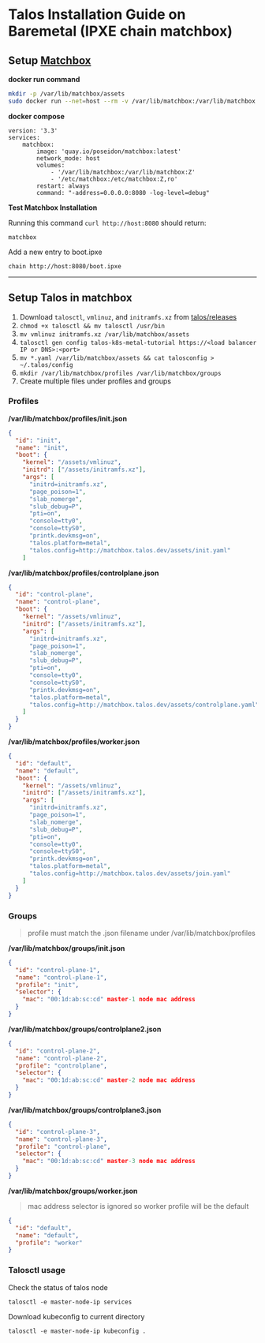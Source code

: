 # Talos Installation Guide on Baremetal (IPXE chain matchbox)

## Setup [Matchbox](https://matchbox.psdn.io/deployment/)

**docker run command**

```bash
mkdir -p /var/lib/matchbox/assets
sudo docker run --net=host --rm -v /var/lib/matchbox:/var/lib/matchbox:Z -v /etc/matchbox:/etc/matchbox:Z,ro quay.io/poseidon/matchbox:latest -address=0.0.0.0:8080 -log-level=debug
```

**docker compose**

```docker
version: '3.3'
services:
    matchbox:
        image: 'quay.io/poseidon/matchbox:latest'
        network_mode: host
        volumes:
            - '/var/lib/matchbox:/var/lib/matchbox:Z'
            - '/etc/matchbox:/etc/matchbox:Z,ro'
        restart: always
        command: "-address=0.0.0.0:8080 -log-level=debug"
```

**Test Matchbox Installation**

Running this command `curl http://host:8080` should return:

    matchbox

Add a new entry to boot.ipxe

    chain http://host:8080/boot.ipxe

---

## Setup Talos in matchbox

1. Download `talosctl`, `vmlinuz`, and `initramfs.xz` from [talos/releases](https://github.com/talos-systems/talos/releases)
2. `chmod +x talosctl && mv talosctl /usr/bin`
3. `mv vmlinuz initramfs.xz /var/lib/matchbox/assets`
4. `talosctl gen config talos-k8s-metal-tutorial https://<load balancer IP or DNS>:<port>`
5. `mv *.yaml /var/lib/matchbox/assets && cat talosconfig > ~/.talos/config`
6. `mkdir /var/lib/matchbox/profiles /var/lib/matchbox/groups`
7. Create multiple files under profiles and groups

### Profiles

**/var/lib/matchbox/profiles/init.json**

```json
{
  "id": "init",
  "name": "init",
  "boot": {
    "kernel": "/assets/vmlinuz",
    "initrd": ["/assets/initramfs.xz"],
    "args": [
      "initrd=initramfs.xz",
      "page_poison=1",
      "slab_nomerge",
      "slub_debug=P",
      "pti=on",
      "console=tty0",
      "console=ttyS0",
      "printk.devkmsg=on",
      "talos.platform=metal",
      "talos.config=http://matchbox.talos.dev/assets/init.yaml"
    ]
```

**/var/lib/matchbox/profiles/controlplane.json**

```json
{
  "id": "control-plane",
  "name": "control-plane",
  "boot": {
    "kernel": "/assets/vmlinuz",
    "initrd": ["/assets/initramfs.xz"],
    "args": [
      "initrd=initramfs.xz",
      "page_poison=1",
      "slab_nomerge",
      "slub_debug=P",
      "pti=on",
      "console=tty0",
      "console=ttyS0",
      "printk.devkmsg=on",
      "talos.platform=metal",
      "talos.config=http://matchbox.talos.dev/assets/controlplane.yaml"
    ]
  }
}
```

**/var/lib/matchbox/profiles/worker.json**

```json
{
  "id": "default",
  "name": "default",
  "boot": {
    "kernel": "/assets/vmlinuz",
    "initrd": ["/assets/initramfs.xz"],
    "args": [
      "initrd=initramfs.xz",
      "page_poison=1",
      "slab_nomerge",
      "slub_debug=P",
      "pti=on",
      "console=tty0",
      "console=ttyS0",
      "printk.devkmsg=on",
      "talos.platform=metal",
      "talos.config=http://matchbox.talos.dev/assets/join.yaml"
    ]
  }
}
```

### Groups

> profile must match the .json filename under /var/lib/matchbox/profiles

**/var/lib/matchbox/groups/init.json**

```json
{
  "id": "control-plane-1",
  "name": "control-plane-1",
  "profile": "init",
  "selector": {
    "mac": "00:1d:ab:sc:cd" master-1 node mac address
  }
}
```

**/var/lib/matchbox/groups/controlplane2.json**

```json
{
  "id": "control-plane-2",
  "name": "control-plane-2",
  "profile": "controlplane",
  "selector": {
    "mac": "00:1d:ab:sc:cd" master-2 node mac address
  }
}
```

**/var/lib/matchbox/groups/controlplane3.json**

```json
{
  "id": "control-plane-3",
  "name": "control-plane-3",
  "profile": "control-plane",
  "selector": {
    "mac": "00:1d:ab:sc:cd" master-3 node mac address
  }
}
```

**/var/lib/matchbox/groups/worker.json**

> mac address selector is ignored so worker profile will be the default

```json
{
  "id": "default",
  "name": "default",
  "profile": "worker"
}
```

### Talosctl usage

Check the status of talos node

    talosctl -e master-node-ip services

Download kubeconfig to current directory

    talosctl -e master-node-ip kubeconfig .

